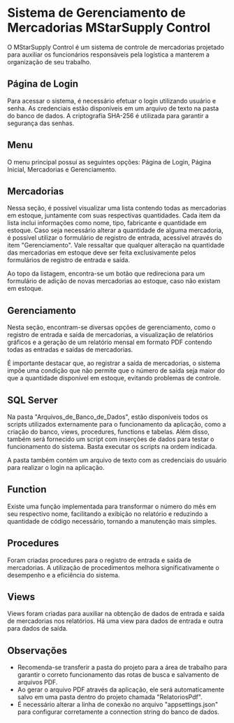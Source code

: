 # Sistema de Gerenciamento de Mercadorias MStarSupply Control

O MStarSupply Control é um sistema de controle de mercadorias projetado para auxiliar os funcionários responsáveis pela logística a manterem a organização de seu trabalho.

## Página de Login

Para acessar o sistema, é necessário efetuar o login utilizando usuário e senha. As credenciais estão disponíveis em um arquivo de texto na pasta do banco de dados. A criptografia SHA-256 é utilizada para garantir a segurança das senhas.

## Menu

O menu principal possui as seguintes opções: Página de Login, Página Inicial, Mercadorias e Gerenciamento.

## Mercadorias

Nessa seção, é possível visualizar uma lista contendo todas as mercadorias em estoque, juntamente com suas respectivas quantidades. Cada item da lista inclui informações como nome, tipo, fabricante e quantidade em estoque. Caso seja necessário alterar a quantidade de alguma mercadoria, é possível utilizar o formulário de registro de entrada, acessível através do item "Gerenciamento". Vale ressaltar que qualquer alteração na quantidade das mercadorias em estoque deve ser feita exclusivamente pelos formulários de registro de entrada e saída.

Ao topo da listagem, encontra-se um botão que redireciona para um formulário de adição de novas mercadorias ao estoque, caso não existam em estoque.

## Gerenciamento

Nesta seção, encontram-se diversas opções de gerenciamento, como o registro de entrada e saída de mercadorias, a visualização de relatórios gráficos e a geração de um relatório mensal em formato PDF contendo todas as entradas e saídas de mercadorias.

É importante destacar que, ao registrar a saída de mercadorias, o sistema impõe uma condição que não permite que o número de saída seja maior do que a quantidade disponível em estoque, evitando problemas de controle.

## SQL Server

Na pasta "Arquivos_de_Banco_de_Dados", estão disponíveis todos os scripts utilizados externamente para o funcionamento da aplicação, como a criação do banco, views, procedures, functions e tabelas. Além disso, também será fornecido um script com inserções de dados para testar o funcionamento do sistema. Basta executar os scripts na ordem indicada.

A pasta também contém um arquivo de texto com as credenciais do usuário para realizar o login na aplicação.

## Function

Existe uma função implementada para transformar o número do mês em seu respectivo nome, facilitando a exibição no relatório e reduzindo a quantidade de código necessário, tornando a manutenção mais simples.

## Procedures

Foram criadas procedures para o registro de entrada e saída de mercadorias. A utilização de procedimentos melhora significativamente o desempenho e a eficiência do sistema.

## Views

Views foram criadas para auxiliar na obtenção de dados de entrada e saída de mercadorias nos relatórios. Há uma view para dados de entrada e outra para dados de saída.

## Observações

- Recomenda-se transferir a pasta do projeto para a área de trabalho para garantir o correto funcionamento das rotas de busca e salvamento de arquivos PDF.
- Ao gerar o arquivo PDF através da aplicação, ele será automaticamente salvo em uma pasta dentro do projeto chamada "RelatoriosPdf".
- É necessário alterar a linha de conexão no arquivo "appsettings.json" para configurar corretamente a connection string do banco de dados.